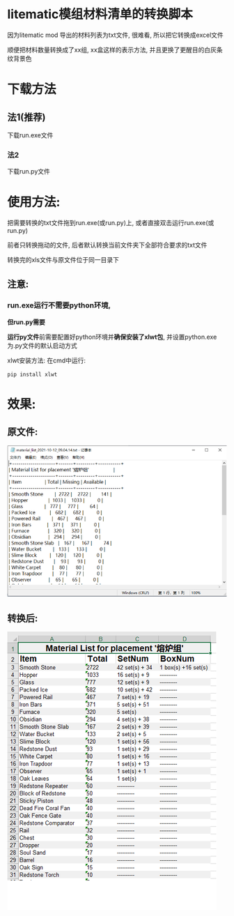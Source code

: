 # litematic模组材料清单的转换脚本
因为litematic mod 导出的材料列表为txt文件, 很难看, 所以把它转换成excel文件

顺便把材料数量转换成了xx组, xx盒这样的表示方法, 并且更换了更醒目的白灰条纹背景色

# 下载方法
## 法1(推荐)
下载run.exe文件

### 法2
下载run.py文件

# 使用方法:
把需要转换的txt文件拖到run.exe(或run.py)上, 或者直接双击运行run.exe(或run.py)

前者只转换拖动的文件, 后者默认转换当前文件夹下全部符合要求的txt文件

转换完的xls文件与原文件位于同一目录下


## 注意: 
### run.exe运行不需要python环境, 


**但run.py需要**

**运行py文件**前需要配置好python环境并**确保安装了xlwt包**, 并设置python.exe为.py文件的默认启动方式 

xlwt安装方法: 在cmd中运行: 
```
pip install xlwt
```


# 效果:

## 原文件: 

![原文件](https://github.com/theLittleStone/litematic-material_list-/blob/main/pictures/before.png)

## 转换后:

![转换后](https://github.com/theLittleStone/litematic-material_list-/blob/main/pictures/after1.png)
